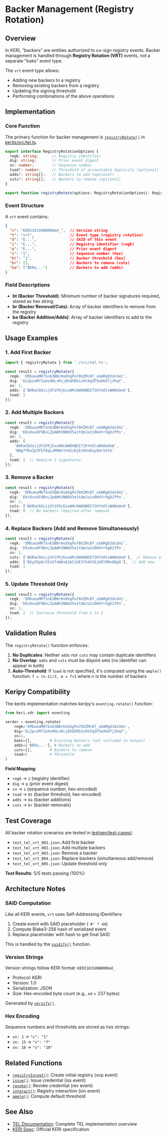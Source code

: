 # Backer Management (Registry Rotation)

## Overview

In KERI, "backers" are entities authorized to co-sign registry events. Backer management is handled through **Registry Rotation (VRT)** events, not a separate "baks" event type.

The `vrt` event type allows:
- Adding new backers to a registry
- Removing existing backers from a registry
- Updating the signing threshold
- Performing combinations of the above operations

## Implementation

### Core Function

The primary function for backer management is [`registryRotate()`](../src/tel.ts#L452) in [kerits/src/tel.ts](../src/tel.ts).

```typescript
export interface RegistryRotationOptions {
  regk: string;      // Registry identifier
  dig: string;       // Prior event digest
  sn: number;        // Sequence number
  toad?: number;     // Threshold of accountable duplicity (optional)
  adds?: string[];   // Backers to add (optional)
  cuts?: string[];   // Backers to remove (optional)
}

export function registryRotate(options: RegistryRotationOptions): RegistryRotation
```

### Event Structure

A `vrt` event contains:

```json
{
  "v": "KERI10JSON0000ed_",  // Version string
  "t": "vrt",                // Event type (registry rotation)
  "d": "E...",               // SAID of this event
  "i": "E...",               // Registry identifier (regk)
  "p": "E...",               // Prior event digest
  "s": "1",                  // Sequence number (hex)
  "bt": "1",                 // Backer threshold (hex)
  "br": [],                  // Backers to remove (cuts)
  "ba": ["BKRa..."]          // Backers to add (adds)
}
```

### Field Descriptions

- **bt (Backer Threshold)**: Minimum number of backer signatures required, stored as hex string
- **br (Backer Removal/Cuts)**: Array of backer identifiers to remove from the registry
- **ba (Backer Addition/Adds)**: Array of backer identifiers to add to the registry

## Usage Examples

### 1. Add First Backer

```typescript
import { registryRotate } from './src/tel.ts';

const result = registryRotate({
  regk: 'EMbueaMR7Sn63BBrHvDXgPo70XZMc07_xbAMg83dxSHi',
  dig: 'ELZpzaM7ZaXo9HLvRcjQhQ5Rb1z0tXqZF5wX6dTj3hqY',
  sn: 1,
  adds: ['BKRaC6UsijUY1FRjExoAMc8WOHBDIfIKYnOlxWH8eOe8'],
  toad: 1
});
```

### 2. Add Multiple Backers

```typescript
const result = registryRotate({
  regk: 'EMbueaMR7Sn63BBrHvDXgPo70XZMc07_xbAMg83dxSHi',
  dig: 'EKs8vu6F9BvLZpAWhSNNQV5e1tQmJo2z8H4YrXgD2fPo',
  sn: 1,
  adds: [
    'BKRaC6UsijUY1FRjExoAMc8WOHBDIfIKYnOlxWH8eOe8',
    'BNg7fRaZp3FkT8qLxM9WvYnH2cDjEsK6uO1pQ4rS5tU'
  ],
  toad: 2  // Require 2 signatures
});
```

### 3. Remove a Backer

```typescript
const result = registryRotate({
  regk: 'EMbueaMR7Sn63BBrHvDXgPo70XZMc07_xbAMg83dxSHi',
  dig: 'EKs8vu6F9BvLZpAWhSNNQV5e1tQmJo2z8H4YrXgD2fPo',
  sn: 1,
  cuts: ['BKRaC6UsijUY1FRjExoAMc8WOHBDIfIKYnOlxWH8eOe8'],
  toad: 0  // No backers required after removal
});
```

### 4. Replace Backers (Add and Remove Simultaneously)

```typescript
const result = registryRotate({
  regk: 'EMbueaMR7Sn63BBrHvDXgPo70XZMc07_xbAMg83dxSHi',
  dig: 'EKs8vu6F9BvLZpAWhSNNQV5e1tQmJo2z8H4YrXgD2fPo',
  sn: 1,
  cuts: ['BKRaC6UsijUY1FRjExoAMc8WOHBDIfIKYnOlxWH8eOe8'],  // Remove old
  adds: ['BXyZ9pQrS5tU7vW8xA1bC2dE3fG4hI6jK8lM9nO0pQ'],  // Add new
  toad: 1
});
```

### 5. Update Threshold Only

```typescript
const result = registryRotate({
  regk: 'EMbueaMR7Sn63BBrHvDXgPo70XZMc07_xbAMg83dxSHi',
  dig: 'EKs8vu6F9BvLZpAWhSNNQV5e1tQmJo2z8H4YrXgD2fPo',
  sn: 1,
  toad: 2  // Increase threshold from 1 to 2
});
```

## Validation Rules

The `registryRotate()` function enforces:

1. **No Duplicates**: Neither `adds` nor `cuts` may contain duplicate identifiers
2. **No Overlap**: `adds` and `cuts` must be disjoint sets (no identifier can appear in both)
3. **Auto-Threshold**: If `toad` is not specified, it's computed using the `ample()` function: `f = (n-1)/3, m = f+1` where n is the number of backers

## Keripy Compatibility

The kerits implementation matches keripy's `eventing.rotate()` function:

```python
from keri.vdr import eventing

serder = eventing.rotate(
    regk='EMbueaMR7Sn63BBrHvDXgPo70XZMc07_xbAMg83dxSHi',
    dig='ELZpzaM7ZaXo9HLvRcjQhQ5Rb1z0tXqZF5wX6dTj3hqY',
    sn=1,
    baks=[],        # Existing backers (not included in output)
    adds=['BKRa...'], # Backers to add
    cuts=[],        # Backers to remove
    toad=1          # Threshold
)
```

**Field Mapping**:
- `regk` → `i` (registry identifier)
- `dig` → `p` (prior event digest)
- `sn` → `s` (sequence number, hex-encoded)
- `toad` → `bt` (backer threshold, hex-encoded)
- `adds` → `ba` (backer additions)
- `cuts` → `br` (backer removals)

## Test Coverage

All backer rotation scenarios are tested in [testgen/test-cases/](../../testgen/test-cases/):

- `test_tel_vrt_001.json`: Add first backer
- `test_tel_vrt_002.json`: Add multiple backers
- `test_tel_vrt_003.json`: Remove a backer
- `test_tel_vrt_004.json`: Replace backers (simultaneous add/remove)
- `test_tel_vrt_005.json`: Update threshold only

**Test Results**: 5/5 tests passing (100%)

## Architecture Notes

### SAID Computation

Like all KERI events, `vrt` uses Self-Addressing IDentifiers:

1. Create event with SAID placeholder (`'#' * 44`)
2. Compute Blake3-256 hash of serialized event
3. Replace placeholder with hash to get final SAID

This is handled by the [`saidify()`](../src/said.ts) function.

### Version Strings

Version strings follow KERI format: `KERI10JSON0000ed_`
- Protocol: KERI
- Version: 1.0
- Serialization: JSON
- Size: Hex-encoded byte count (e.g., `ed` = 237 bytes)

Generated by [`versify()`](../src/versify.ts).

### Hex Encoding

Sequence numbers and thresholds are stored as hex strings:
- `sn: 1` → `"s": "1"`
- `sn: 15` → `"s": "f"`
- `sn: 16` → `"s": "10"`

## Related Functions

- [`registryIncept()`](../src/tel.ts#L169): Create initial registry (vcp event)
- [`issue()`](../src/tel.ts#L219): Issue credential (iss event)
- [`revoke()`](../src/tel.ts#L269): Revoke credential (rev event)
- [`interact()`](../src/tel.ts#L357): Registry interaction (ixn event)
- [`ample()`](../src/tel.ts#L422): Compute default threshold

## See Also

- [TEL Documentation](./tel.md): Complete TEL implementation overview
- [KERI Spec](https://github.com/WebOfTrust/keripy): Official KERI specification
